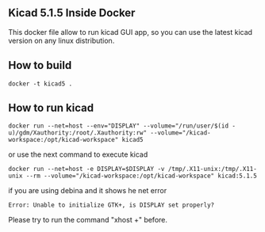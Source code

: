 ## Kicad 5.1.5 Inside Docker

This docker file allow to run kicad GUI app, so you can use the latest kicad version on any linux distribution.

## How to build

```
docker -t kicad5 .
```

## How to run kicad

```
docker run --net=host --env="DISPLAY" --volume="/run/user/$(id -u)/gdm/Xauthority:/root/.Xauthority:rw" --volume="/kicad-workspace:/opt/kicad-workspace" kicad5
```
or use the next command to execute kicad
```
docker run --net=host -e DISPLAY=$DISPLAY -v /tmp/.X11-unix:/tmp/.X11-unix --rm --volume="/kicad-workspace:/opt/kicad-workspace" kicad:5.1.5
```

if you are using debina and it shows he net error

```
Error: Unable to initialize GTK+, is DISPLAY set properly?
```
Please try to run the command "xhost +" before.

